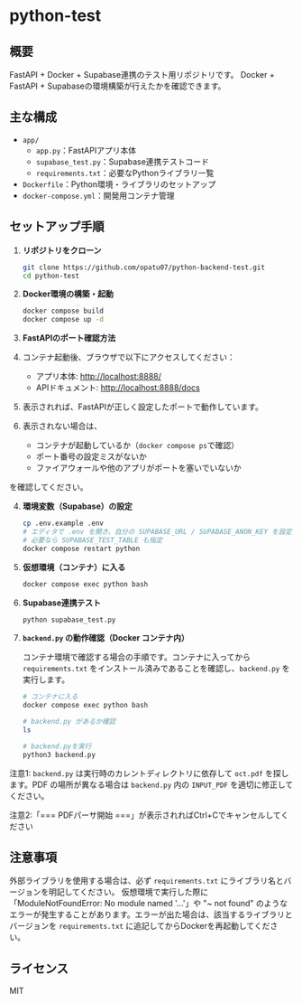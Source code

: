 # python-test

## 概要
FastAPI + Docker + Supabase連携のテスト用リポジトリです。
Docker + FastAPI + Supabaseの環境構築が行えたかを確認できます。

## 主な構成
- `app/`
  - `app.py`：FastAPIアプリ本体
  - `supabase_test.py`：Supabase連携テストコード
  - `requirements.txt`：必要なPythonライブラリ一覧
- `Dockerfile`：Python環境・ライブラリのセットアップ
- `docker-compose.yml`：開発用コンテナ管理

## セットアップ手順

1. **リポジトリをクローン**
   ```bash
   git clone https://github.com/opatu07/python-backend-test.git
   cd python-test
   ```

2. **Docker環境の構築・起動**
   ```bash
   docker compose build
   docker compose up -d
   ```

3. **FastAPIのポート確認方法**

1. コンテナ起動後、ブラウザで以下にアクセスしてください：
   - アプリ本体: [http://localhost:8888/](http://localhost:8888/)
   - APIドキュメント: [http://localhost:8888/docs](http://localhost:8888/docs)

2. 表示されれば、FastAPIが正しく設定したポートで動作しています。

3. 表示されない場合は、
   - コンテナが起動しているか（`docker compose ps`で確認）
   - ポート番号の設定ミスがないか
   - ファイアウォールや他のアプリがポートを塞いでいないか

を確認してください。

4. **環境変数（Supabase）の設定**
   ```bash
   cp .env.example .env
   # エディタで .env を開き、自分の SUPABASE_URL / SUPABASE_ANON_KEY を設定
   # 必要なら SUPABASE_TEST_TABLE も指定
   docker compose restart python
   ```

5. **仮想環境（コンテナ）に入る**
   ```bash
   docker compose exec python bash
   ```

6. **Supabase連携テスト**
   ```bash
   python supabase_test.py
   ```


7. **`backend.py` の動作確認（Docker コンテナ内）**

   コンテナ環境で確認する場合の手順です。コンテナに入ってから `requirements.txt` をインストール済みであることを確認し、`backend.py` を実行します。

   ```bash
   # コンテナに入る
   docker compose exec python bash

   # backend.py があるか確認
   ls 

   # backend.pyを実行
   python3 backend.py
   ```

注意1: `backend.py` は実行時のカレントディレクトリに依存して `oct.pdf` を探します。PDF の場所が異なる場合は `backend.py` 内の `INPUT_PDF` を適切に修正してください。

注意2:「=== PDFパーサ開始 ===」が表示されればCtrl+Cでキャンセルしてください


## 注意事項
外部ライブラリを使用する場合は、必ず `requirements.txt` にライブラリ名とバージョンを明記してください。
仮想環境で実行した際に「ModuleNotFoundError: No module named '...'」や "~ not found" のようなエラーが発生することがあります。エラーが出た場合は、該当するライブラリとバージョンを `requirements.txt` に追記してからDockerを再起動してください。
## ライセンス
MIT
